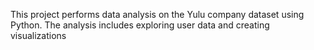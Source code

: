 This project performs data analysis on the Yulu company dataset using Python. The analysis includes exploring user data and creating visualizations 
